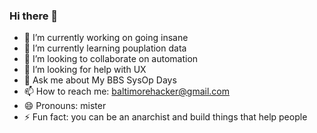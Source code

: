 ### Hi there 👋
- 🔭 I’m currently working on going insane
- 🌱 I’m currently learning pouplation data
- 👯 I’m looking to collaborate on automation
- 🤔 I’m looking for help with UX
- 💬 Ask me about My BBS SysOp Days
- 📫 How to reach me: baltimorehacker@gmail.com
- 😄 Pronouns: mister
- ⚡ Fun fact: you can be an anarchist and build things that help people
<!--
**insidenothing/insidenothing** is a ✨ _special_ ✨ repository because its `README.md` (this file) appears on your GitHub profile.

Here are some ideas to get you started:

- 🔭 I’m currently working on ...
- 🌱 I’m currently learning ...
- 👯 I’m looking to collaborate on ...
- 🤔 I’m looking for help with ...
- 💬 Ask me about ...
- 📫 How to reach me: ...
- 😄 Pronouns: ...
- ⚡ Fun fact: ...
-->
